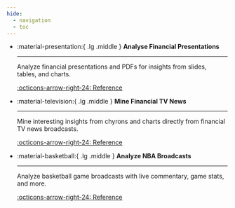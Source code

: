 ```yaml
---
hide:
  - navigation
  - toc
---
```


<div class="grid cards" markdown>

-   :material-presentation:{ .lg .middle } __Analyse Financial Presentations__

    ---

    Analyze financial presentations and PDFs for insights from slides, tables, and charts.

    [:octicons-arrow-right-24: Reference](https://colab.research.google.com/github/autonomi-ai/vlm-cookbook/blob/main/examples/vlm-1-financial-presentations.ipynb)

-   :material-television:{ .lg .middle } __Mine Financial TV News__

    ---

    Mine interesting insights from chyrons and charts directly from financial TV news broadcasts.

    [:octicons-arrow-right-24: Reference](https://colab.research.google.com/github/autonomi-ai/vlm-cookbook/blob/main/examples/vlm-1-financial-tv-news.ipynb)


-   :material-basketball:{ .lg .middle } __Analyze NBA Broadcasts__

    ---

    Analyze basketball game broadcasts with live commentary, game stats, and more.

    [:octicons-arrow-right-24: Reference](https://colab.research.google.com/drive/1jy62B-H1fwyNGvgyBS83_OhX5NJ9dpnm)

</div>
